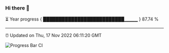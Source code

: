 ### Hi there 👋

⏳ Year progress { ██████████████████████████▁▁▁▁ } 87.74 %

---

⏰ Updated on Thu, 17 Nov 2022 06:11:20 GMT

![Progress Bar CI](https://github.com/Shyam-Makwana/GitHub-Actions-Demo/workflows/Progress%20Bar%20CI/badge.svg)
